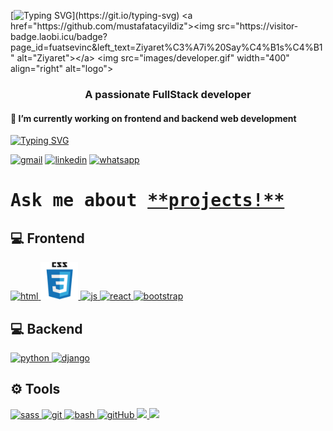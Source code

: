 [![Typing SVG](https://readme-typing-svg.herokuapp.com?font=Timmana&size=30&duration=6000&color=F74747&center=true&vCenter=true&lines=%F0%9F%94%97+Hi+there+I+am+Mustafa...)](https://git.io/typing-svg)
<a href="https://github.com/mustafatacyildiz"><img src="https://visitor-badge.laobi.icu/badge?page_id=fuatsevinc&left_text=Ziyaret%C3%A7i%20Say%C4%B1s%C4%B1" alt="Ziyaret"></a>
<img src="images/developer.gif" width="400" align="right" alt="logo">
<h3 align="center">A passionate FullStack developer</h3>
<h4>🔭 I’m currently working on frontend and backend web development </h4>

[![Typing SVG](https://readme-typing-svg.herokuapp.com?font=Timmana&size=30&duration=6000&color=F74747&center=true&vCenter=true&lines=%F0%9F%94%97+Connect+with+me)](https://git.io/typing-svg)
<br>
<div align="left">
      <a href="mailto:mustafatacyildiz9@gmail.com" target="_blank"><img src="https://img.shields.io/badge/Gmail-D14836?style=for-the-badge&logo=gmail&logoColor=white" alt="gmail"></a>
      <a href="https://www.linkedin.com/in/mustafatacyildiz/" target="_blank"><img src="https://img.shields.io/badge/LinkedIn-0077B5?style=for-the-badge&logo=linkedin&logoColor=white" alt="linkedin"></a>
      <a href="https://wa.me/+905055820522" target="_blank"><img src="https://img.shields.io/badge/WhatsApp-25D366?style=for-the-badge&logo=whatsapp&logoColor=white" alt="whatsapp"></a>
</div>

<h1><samp> Ask me about <a href="https://github.com/mustafatacyildiz?tab=repositories">**projects!**</a></samp></h1>


## 💻 Frontend

<a href="#" target="_blank"> <img src="https://icons-for-free.com/iconfiles/png/512/icon++html+icon-1320194800994962643.png" alt="html" height="60"/> </a>
<a href="#" target="_blank"> <img src="https://raw.githubusercontent.com/github/explore/6c6508f34230f0ac0d49e847a326429eefbfc030/topics/css/css.png" alt="css" height="60"/> </a>
<a href="#" target="_blank"> <img src="https://cdn.icon-icons.com/icons2/2108/PNG/512/javascript_icon_130900.png" alt="js" height="60"/> </a>
<a href="#" target="_blank"> <img src="https://cdn.icon-icons.com/icons2/2415/PNG/512/react_original_wordmark_logo_icon_146375.png" alt="react" width="60"/> </a>
<a href="#" target="_blank"> <img src="https://cdn.icon-icons.com/icons2/2415/PNG/512/bootstrap_plain_wordmark_logo_icon_146620.png" alt="bootstrap" height="60"/> </a>
<br>

## 💻 Backend

<a href="#" target="_blank"> <img src="https://www.python.org/static/img/python-logo.png" alt="python" width="150"/> </a>
<a href="#" target="_blank"> <img src="https://www.djangoproject.com/m/img/logos/django-logo-negative.png" alt="django" height="50"/> </a>
<br>

## ⚙ Tools

<a href="#" target="_blank"> <img src="https://cdn.worldvectorlogo.com/logos/sass-1.svg" alt="sass" height="50"/> </a>
<a href="#" target="_blank"> <img src="https://www.vectorlogo.zone/logos/git-scm/git-scm-icon.svg" alt="git" height="50"/> </a>
<a href="#" target="_blank"> <img src="https://www.vectorlogo.zone/logos/gnu_bash/gnu_bash-icon.svg" alt="bash" height="50"/> </a>
<a href="#" target="_blank"> <img src="https://logoeps.com/wp-content/uploads/2014/02/25231-github-cat-in-a-circle-icon-vector-icon-vector-eps.png" alt="gitHub" height="50"/> </a>
<a href="#" target="_blank"> <img src="https://img.shields.io/badge/jira-1e90ff.svg?&style=for-the-badge&logo=jira&logoColor=white" height="35"/> </a>
<a href="#" target="_blank"> <img src="https://upload.wikimedia.org/wikipedia/commons/thumb/b/b9/Slack_Technologies_Logo.svg/1280px-Slack_Technologies_Logo.svg.png" height="30"/> </a>

<br>

<!-- ![image](https://user-images.githubusercontent.com/81574109/121217784-d89ad580-c88a-11eb-9479-b6cc0600378f.png) -->


  






